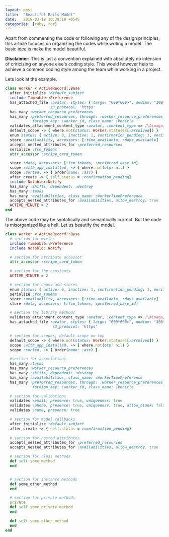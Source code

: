 ```yaml
---
layout: post
title:  "Beautiful Rails Model"
date:   2019-03-18 10:38:10 +0545
categories: [ruby, ror]
---
```



Apart from commenting the code or following any of the design principles, this article focuses on organizing the codes while writing a model. The basic idea is make the model beautiful.

**Disclaimer:** This is just a convention explained with absolutely no intension of criticizing on anyone else's coding style. This would however help to achieve a common coding style among the team while working in a project. 


Lets look at the example.

```ruby
class Worker < ActiveRecord::Base
  after_initialize :default_subject
  include Timeable::Preference
  has_attached_file :avatar, styles: { large: "600*600>", medium: "300*300>", small: "150*150#" },
                    s3_protocol: 'https'
  has_many :worker_resource_preferences
  has_many :preferred_resources, through: :worker_resource_preferences,
            foreign_key: :worker_id, class_name: :Vehicle
  validates_attachment_content_type :avatar, :content_type => /\Aimage/
  default_scope -> { where.not(status: Worker.statuses[:archived]) }
  enum status: { active: 0, inactive: 1, confirmation_pending: 3, verified: 4, archived: 5 }
  store :availability, accessors: [:time_available, :days_available]
  accepts_nested_attributes_for :preferred_resources
  serialize :fcm_tokens
  attr_accessor :stripe_card_token

  store :data, accessors: [:fcm_tokens, :preferred_base_id]
  scope :with_app_installed, -> { where.not(otp: nil) }
  scope :sorted, -> { order(name: :asc) }
  after_create -> { self.status = :confirmation_pending}
  include Notable::Notify
  has_many :shifts, dependent: :destroy
  has_many :tasks
  has_many :availabilities, class_name: :WorkerTimePreference
  accepts_nested_attributes_for :availabilities, allow_destroy: true
  ACTIVE_MINUTE = 2
end
```

The above code may be syntatically and semantically correct. But the code is misorganized like a hell. Let us beautify the model.

```ruby
class Worker < ActiveRecord::Base
  # section for mixins 
  include Timeable::Preference
  include Notable::Notify

  # section for attribute accessor
  attr_accessor :stripe_card_token

  # section for the constants
  ACTIVE_MINUTE = 2

  # section for enums and stores
  enum status: { active: 0, inactive: 1, confirmation_pending: 3, verified: 4, archived: 5 }
  serialize :fcm_tokens
  store :availability, accessors: [:time_available, :days_available]
  store :data, accessors: [:fcm_tokens, :preferred_base_id]

  # section for library methods
  validates_attachment_content_type :avatar, :content_type => /\Aimage/
  has_attached_file :avatar, styles: { large: "600*600>", medium: "300*300>", small: "150*150#" },
                     s3_protocol: 'https'

  # section for scopes, default scope on top
  default_scope -> { where.not(status: Worker.statuses[:archived]) }
  scope :with_app_installed, -> { where.not(otp: nil) }
  scope :sorted, -> { order(name: :asc) }

  #section for associations
  has_many :tasks
  has_many :worker_resource_preferences
  has_many :shifts, dependent: :destroy
  has_many :availabilities, class_name: :WorkerTimePreference
  has_many :preferred_resources, through: :worker_resource_preferences,
            foreign_key: :worker_id, class_name: :Vehicle

  # section for validations 
  validates :email, presence: true, uniqueness: true
  validates :phone, presence: true, uniqueness: true, allow_blank: false
  validates :name, presence: true

  # section for model callbacks
  after_initialize :default_subject
  after_create -> { self.status = :confirmation_pending}
  
  # section for nested attributes
  accepts_nested_attributes_for :preferred_resources
  accepts_nested_attributes_for :availabilities, allow_destroy: true

  # section for class methods
  def self.some_method
  end


  # section for instance methods
  def some_other_method
  end

  # section for private methods
  private
  def self.some_privete_method
  end

  def self.some_other_method
  end
end
```